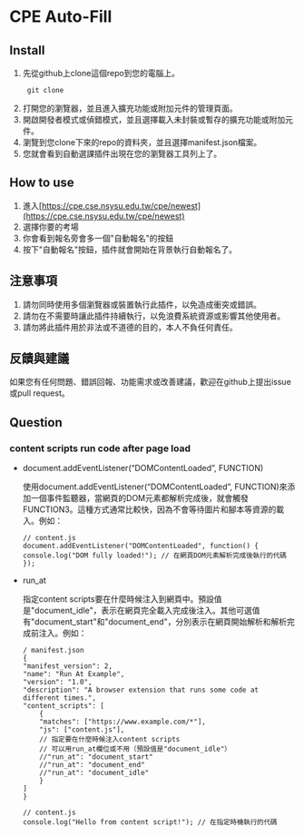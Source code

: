 # CPE Auto-Fill

## Install
1. 先從github上clone這個repo到您的電腦上。
   ```
    git clone 
   ```
2. 打開您的瀏覽器，並且進入擴充功能或附加元件的管理頁面。
3. 開啟開發者模式或偵錯模式，並且選擇載入未封裝或暫存的擴充功能或附加元件。
4. 瀏覽到您clone下來的repo的資料夾，並且選擇manifest.json檔案。
5. 您就會看到自動選課插件出現在您的瀏覽器工具列上了。

## How to use
1. 進入[https://cpe.cse.nsysu.edu.tw/cpe/newest](https://cpe.cse.nsysu.edu.tw/cpe/newest)
2. 選擇你要的考場
3. 你會看到報名旁會多一個"自動報名"的按鈕
4. 按下"自動報名"按鈕，插件就會開始在背景執行自動報名了。

## 注意事項
1. 請勿同時使用多個瀏覽器或裝置執行此插件，以免造成衝突或錯誤。
2. 請勿在不需要時讓此插件持續執行，以免浪費系統資源或影響其他使用者。
3. 請勿將此插件用於非法或不道德的目的，本人不負任何責任。

## 反饋與建議
如果您有任何問題、錯誤回報、功能需求或改善建議，歡迎在github上提出issue或pull request。

## Question
### content scripts run code after page load
- document.addEventListener(“DOMContentLoaded”, FUNCTION)
    
    使用document.addEventListener(“DOMContentLoaded”, FUNCTION)來添加一個事件監聽器，當網頁的DOM元素都解析完成後，就會觸發FUNCTION3。這種方式通常比較快，因為不會等待圖片和腳本等資源的載入。例如：
    ```
    // content.js
    document.addEventListener("DOMContentLoaded", function() {
    console.log("DOM fully loaded!"); // 在網頁DOM元素解析完成後執行的代碼
    });
    ```
- run_at
    
    指定content scripts要在什麼時候注入到網頁中。預設值是"document_idle"，表示在網頁完全載入完成後注入。其他可選值有"document_start"和"document_end"，分別表示在網頁開始解析和解析完成前注入。例如：
    ```
    / manifest.json
    {
    "manifest_version": 2,
    "name": "Run At Example",
    "version": "1.0",
    "description": "A browser extension that runs some code at different times.",
    "content_scripts": [
        {
        "matches": ["https://www.example.com/*"],
        "js": ["content.js"],
        // 指定要在什麼時候注入content scripts
        // 可以用run_at欄位或不用（預設值是"document_idle"）
        //"run_at": "document_start"
        //"run_at": "document_end"
        //"run_at": "document_idle"
        }
    ]
    }

    // content.js
    console.log("Hello from content script!"); // 在指定時機執行的代碼
    ```